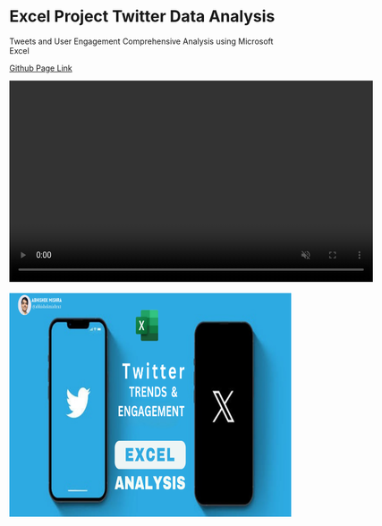 # Excel Project Twitter Data Analysis
Tweets and User Engagement Comprehensive Analysis using Microsoft Excel

[Github Page Link](https://abhishekmishra8.github.io/Excel-Project-Twitter-Data-Analysis/)<br>

<video width="650" height="360" controls autoplay muted loop>
<source src="Files/Analysis Video.mp4" type="video/mp4">
click the Github Page Link to see the video
</video> <br><br>

<img src="Files/Cover Page.png" width="800" height="400" />
